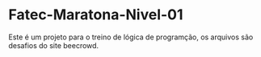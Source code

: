 # Fatec-Maratona-Nivel-01

Este é um projeto para o treino de lógica de programção, os arquivos são desafios do site beecrowd.
